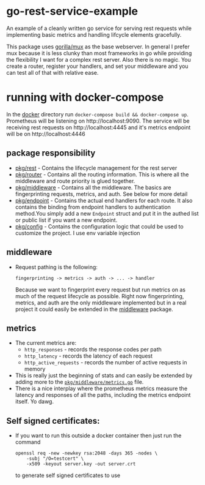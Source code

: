 # go-rest-service-example

An example of a cleanly written go service for serving rest requests while implementing basic metrics and handling lifcycle elements gracefully.

This package uses [gorilla/mux](https://github.com/gorilla/mux) as the base webserver. In general I prefer mux because it is less clunky than most frameworks in go while providing the flexibility I want for a complex rest server. Also there is no magic. You create a router, register your handlers, and set your middleware and you can test all of that with relative ease.

# running with docker-compose

In the [docker](./docker) directory run `docker-compose build && docker-compose up`. Prometheus will be listening on http://localhost:9090. The service will be receiving rest requests on http://localhost:4445 and it's metrics endpoint will be on http://localhost:4446

## package responsibility

- [pkg/rest](./pkg/server/rest) - Contains the lifecycle management for the rest server
- [pkg/router](./pkg/server/router) - Contains all the routing information. This is where all the middleware and route priority is glued together.
- [pkg/middleware](./pkg/server/middleware) - Contains all the middleware. The basics are fingerprinting requests, metrics, and auth. See below for more detail
- [pkg/endpoint](./pkg/server/endpoint) - Contains the actual end handlers for each route. It also contains the binding from endpoint handlers to authentication method.You simply add a new `Endpoint` struct and put it in the authed list or public list if you want a new endpoint.
- [pkg/config](./pkg/server/config) - Contains the configuration logic that could be used to customize the project. I use env variable injection

## middleware

- Request pathing is the following:
  ```
  fingerprinting -> metrics -> auth -> ... -> handler
  ```
  Because we want to fingerprint every request but run metrics on as much of the request lifecycle as possible. Right now fingerprinting, metrics, and auth are the only middleware implemented but in a real project it could easily be extended in the [middleware](./pkg/middleware) package.

## metrics

- The current metrics are:
  - `http_responses` - records the response codes per path
  - `http_latency` - records the latency of each request
  - `http_active_requests` - records the number of active requests in memory
- This is really just the beginning of stats and can easily be extended by adding more to the [`pkg/middleware/metrics.go`](./pkg/middleware/metrics.go) file.
- There is a nice interplay where the prometheus metrics measure the latency and responses of all the paths, including the metrics endpoint itself. Yo dawg.

## Self signed certificates:

- If you want to run this outside a docker container then just run the command
  ```
  openssl req -new -newkey rsa:2048 -days 365 -nodes \
      -subj "/O=testcert" \
      -x509 -keyout server.key -out server.crt
  ```
  to generate self signed certificates to use
